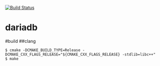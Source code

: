 [![Build Status](https://travis-ci.org/lysevi/dariadb.svg?branch=master)](https://travis-ci.org/lysevi/dariadb)

# dariadb


#build
##clang
```shell
$ cmake -DCMAKE_BUILD_TYPE=Release -DCMAKE_CXX_FLAGS_RELEASE="${CMAKE_CXX_FLAGS_RELEASE} -stdlib=libc++"
$ make
```
